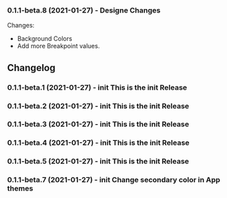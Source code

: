 <!--
	Placeholder for the next version (at the beginning of the line):

    https://github.com/AlCalzone/release-script
    npm run release prerelease beta -- --dry
    npm run release prerelease beta
	### __WORK IN PROGRESS__ - init This is the init Release
-->

### 0.1.1-beta.8 (2021-01-27) - Designe Changes

Changes:   
- Background Colors
- Add more Breakpoint values.

## Changelog
### 0.1.1-beta.1 (2021-01-27) - init This is the init Release
### 0.1.1-beta.2 (2021-01-27) - init This is the init Release
### 0.1.1-beta.3 (2021-01-27) - init This is the init Release
### 0.1.1-beta.4 (2021-01-27) - init This is the init Release
### 0.1.1-beta.5 (2021-01-27) - init This is the init Release
### 0.1.1-beta.7 (2021-01-27) - init Change secondary color in App themes
